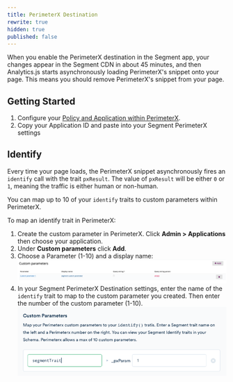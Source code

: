 ```yaml
---
title: PerimeterX Destination
rewrite: true
hidden: true
published: false
---
```


When you enable the PerimeterX destination in the Segment app, your changes appear in the Segment CDN in about 45 minutes, and then Analytics.js starts asynchronously loading PerimeterX's snippet onto your page. This means you should remove PerimeterX's snippet from your page.

## Getting Started

1. Configure your [Policy and Application within PerimeterX](https://dash.readme.io/project/pxconsole/v1.0/docs/segment).
2. Copy your Application ID and paste into your Segment PerimeterX settings

## Identify

Every time your page loads, the PerimeterX snippet asynchronously fires an `identify` call with the trait `pxResult`. The value of `pxResult` will be either `0` or `1`, meaning the traffic is either human or non-human.

You can map up to 10 of your `identify` traits to custom parameters within PerimeterX.

To map an identify trait in PerimeterX:

1. Create the custom parameter in PerimeterX. Click **Admin > Applications** then choose your application.
2. Under **Custom parameters** click **Add**.
3. Choose a Parameter (1-10) and a display name:
![A screenshot of the Custom parameters page in PerimiterX.](images/cmA_dv62kgp.png)
4. In your Segment PerimeterX Destination settings, enter the name of the `identify` trait to map to the custom parameter you created. Then enter the number of the custom parameter (1-10).
![A screenshot of the Custom Parameters section in the Segment settings.](images/cnKeeTBLune.png)
